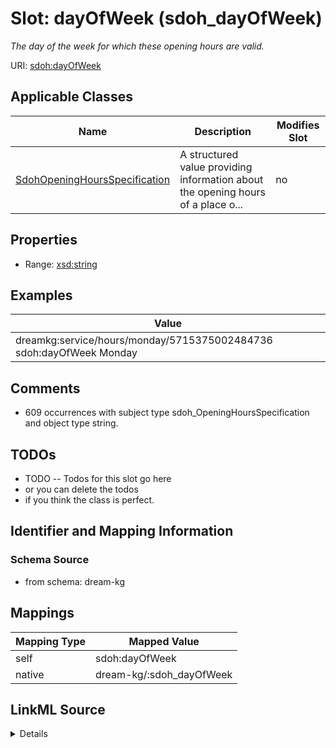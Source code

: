 

# Slot: dayOfWeek (sdoh_dayOfWeek)


_The day of the week for which these opening hours are valid._





URI: [sdoh:dayOfWeek](http://schema.org/dayOfWeek)



<!-- no inheritance hierarchy -->





## Applicable Classes

| Name | Description | Modifies Slot |
| --- | --- | --- |
| [SdohOpeningHoursSpecification](../classes/SdohOpeningHoursSpecification.md) | A structured value providing information about the opening hours of a place o... |  no  |







## Properties

* Range: [xsd:string](http://www.w3.org/2001/XMLSchema#string)






## Examples

| Value |
| --- |
| dreamkg:service/hours/monday/5715375002484736 sdoh:dayOfWeek Monday |

## Comments

* 609 occurrences with subject type sdoh_OpeningHoursSpecification and object type string.

## TODOs

* TODO -- Todos for this slot go here
* or you can delete the todos
* if you think the class is perfect.

## Identifier and Mapping Information







### Schema Source


* from schema: dream-kg




## Mappings

| Mapping Type | Mapped Value |
| ---  | ---  |
| self | sdoh:dayOfWeek |
| native | dream-kg/:sdoh_dayOfWeek |




## LinkML Source

<details>
```yaml
name: sdoh_dayOfWeek
description: The day of the week for which these opening hours are valid.
title: dayOfWeek
todos:
- TODO -- Todos for this slot go here
- or you can delete the todos
- if you think the class is perfect.
comments:
- 609 occurrences with subject type sdoh_OpeningHoursSpecification and object type
  string.
examples:
- value: dreamkg:service/hours/monday/5715375002484736 sdoh:dayOfWeek Monday
from_schema: dream-kg
rank: 1000
slot_uri: sdoh:dayOfWeek
alias: sdoh_dayOfWeek
domain_of:
- sdoh_OpeningHoursSpecification
range: string

```
</details>